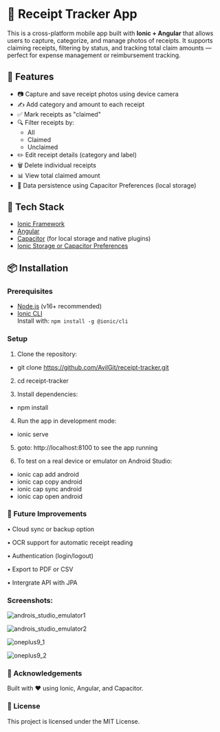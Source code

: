 # 📸 Receipt Tracker App

This is a cross-platform mobile app built with **Ionic + Angular** that allows users to capture, categorize, and manage photos of receipts. It supports claiming receipts, filtering by status, and tracking total claim amounts — perfect for expense management or reimbursement tracking.

## 🚀 Features

- 📷 Capture and save receipt photos using device camera
- ✍️ Add category and amount to each receipt
- ✅ Mark receipts as "claimed"
- 🔍 Filter receipts by:
  - All
  - Claimed
  - Unclaimed
- ✏️ Edit receipt details (category and label)
- 🗑️ Delete individual receipts
- 📊 View total claimed amount
- 💾 Data persistence using Capacitor Preferences (local storage)

## 🧰 Tech Stack

- [Ionic Framework](https://ionicframework.com/)
- [Angular](https://angular.io/)
- [Capacitor](https://capacitorjs.com/) (for local storage and native plugins)
- [Ionic Storage or Capacitor Preferences](https://capacitorjs.com/docs/apis/preferences)

## 📦 Installation

### Prerequisites

- [Node.js](https://nodejs.org/) (v16+ recommended)
- [Ionic CLI](https://ionicframework.com/docs/cli)  
  Install with: `npm install -g @ionic/cli`

### Setup

1. Clone the repository:
- git clone https://github.com/AvilGit/receipt-tracker.git

2. cd receipt-tracker

3. Install dependencies:

- npm install

4. Run the app in development mode:

- ionic serve

5. goto: http://localhost:8100 to see the app running

6. To test on a real device or emulator on Android Studio:

- ionic cap add android
- ionic cap copy android
- ionic cap sync android
- ionic cap open android


### 📝 Future Improvements
• Cloud sync or backup option

• OCR support for automatic receipt reading

• Authentication (login/logout)

• Export to PDF or CSV

• Intergrate API with JPA

### Screenshots:

![androis_studio_emulator1](https://github.com/user-attachments/assets/7b77eadc-ba78-4bc1-9bf2-759c25df7354)

![androis_studio_emulator2](https://github.com/user-attachments/assets/7dfa3569-c39c-4858-b04e-b467d355f718)

![oneplus9_1](https://github.com/user-attachments/assets/fa70fdc7-c6b7-46d7-a134-d3aff4ebffe6)

![oneplus9_2](https://github.com/user-attachments/assets/ee159cca-7d25-444e-9280-311d5a6507c1)






### 🙌 Acknowledgements
Built with ❤️ using Ionic, Angular, and Capacitor.

### 📃 License
This project is licensed under the MIT License.
